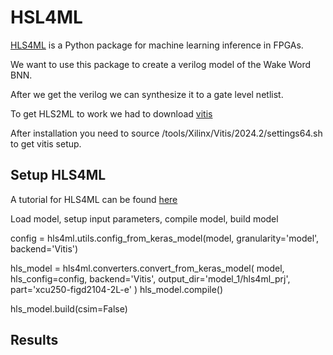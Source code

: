<h1>HSL4ML</h1>

[HLS4ML](https://fastmachinelearning.org/hls4ml/)  is a Python package for machine learning inference in FPGAs.

We want to use this package to create a verilog model of the Wake Word BNN.

After we get the verilog we can synthesize it to a gate level netlist.

To get HLS2ML to work we had to download [vitis](https://www.xilinx.com/support/download.html)

After installation you need to source /tools/Xilinx/Vitis/2024.2/settings64.sh  to get vitis setup.

<h2>Setup HLS4ML</h2>

A tutorial for HLS4ML can be found [here](https://github.com/fastmachinelearning/hls4ml-tutorial/blob/main/part1_getting_started.ipynb)

Load model, setup input parameters, compile model, build model

config = hls4ml.utils.config_from_keras_model(model, granularity='model', backend='Vitis')

hls_model = hls4ml.converters.convert_from_keras_model(
    model, hls_config=config, backend='Vitis', output_dir='model_1/hls4ml_prj', part='xcu250-figd2104-2L-e'
)
hls_model.compile()

hls_model.build(csim=False)

<h2>Results</h2>
